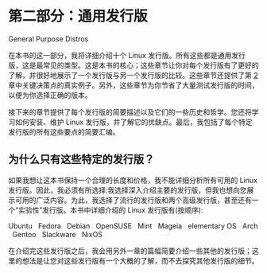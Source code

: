 # 第二部分：通用发行版

General Purpose Distros

在本书的这一部分，我将详细介绍十个 Linux 发行版。所有这些都是通用发行版，这是最常见的类型。这是本书的核心；这些章节让你对每个发行版有了更好的了解，并很好地展示了一个发行版与另一个发行版的比较。这些章节还提供了第 [2](02.html) 章中关键决策点的真实例子。另外，这些章节为你节省了大量测试发行版的时间，以便为你选择正确的版本。

接下来的章节提供了每个发行版的简要描述以及它们的一些历史和哲学。您还将学习如何安装、维护 Linux 发行版，并了解它的优缺点。最后，我包括了每个特定发行版的所有这些要点的简要汇编。

## 为什么只有这些特定的发行版？

如果我想让这本书保持一个合理的长度和价格，我不能详细分析所有可用的 Linux 发行版。因此，我必须有所选择:我选择深入介绍主要的发行版，但我也想向您展示可用的广泛内容。为此，我选择了流行的发行版和两个高级发行版，甚至还有一个“实验性”发行版。本书中详细介绍的 Linux 发行版有(按顺序):

Ubuntu   Fedora   Debian   OpenSUSE   Mint   Mageia   elementary OS   Arch   Gentoo   Slackware   NixOS  

在介绍完这些发行版之后，我会用另外一章的篇幅简要介绍一些其他的发行版；这里的想法是让您对这些发行版有一个大概的了解，而不去探究其他发行版的细节。